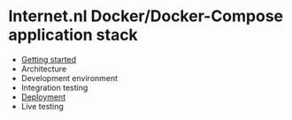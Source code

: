 # Internet.nl Docker/Docker-Compose application stack

- [Getting started](documentation/Docker-getting-started.md)
- Architecture
- Development environment
- Integration testing
- [Deployment](documentation/Docker-deployment.md)
- Live testing
